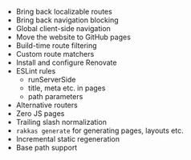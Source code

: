 - Bring back localizable routes
- Bring back navigation blocking
- Global client-side navigation
- Move the website to GitHub pages
- Build-time route filtering
- Custom route matchers
- Install and configure Renovate
- ESLint rules
  - runServerSide
  - title, meta etc. in pages
  - path parameters
- Alternative routers
- Zero JS pages
- Trailing slash normalization
- `rakkas generate` for generating pages, layouts etc.
- Incremental static regeneration
- Base path support
